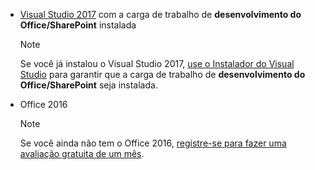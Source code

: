 - [Visual Studio 2017](https://www.visualstudio.com/vs/) com a carga de trabalho de **desenvolvimento do Office/SharePoint** instalada

    > [!NOTE]
    > Se você já instalou o Visual Studio 2017, [use o Instalador do Visual Studio](https://docs.microsoft.com/pt-br/visualstudio/install/modify-visual-studio) para garantir que a carga de trabalho de **desenvolvimento do Office/SharePoint** seja instalada. 

- Office 2016 
    
    > [!NOTE]
    > Se você ainda não tem o Office 2016, [registre-se para fazer uma avaliação gratuita de um mês](http://office.microsoft.com/en-us/try/?WT%2Eintid1=ODC%5FENUS%5FFX101785584%5FXT104056786).